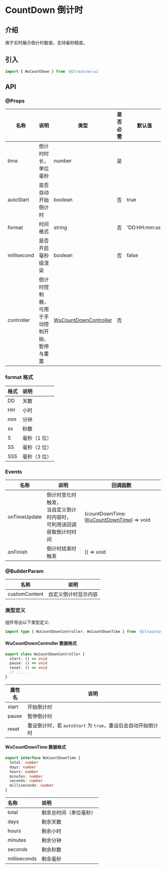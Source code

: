 # CountDown 倒计时

## 介绍

用于实时展示倒计时数值，支持毫秒精度。

## 引入

```typescript
import { WuCountDown } from '@itrain/wu-ui'
```

## API

### @Props

| 名称        | 说明                                             | 类型                                               | 是否必需 | 默认值        |
| ----------- | ------------------------------------------------ | -------------------------------------------------- | -------- | ------------- |
| time        | 倒计时时长，单位毫秒                             | number                                             | 是       |               |
| autoStart   | 是否自动开始倒计时                               | boolean                                            | 否       | true          |
| format      | 时间格式                                         | string                                             | 否       | 'DD:HH:mm:ss' |
| millisecond | 是否开启毫秒级渲染                               | boolean                                            | 否       | false         |
| controller  | 倒计时控制器，<br>可用于手动控制开始、暂停与重置 | [WuCountDownController](#wu-count-down-controller) | 否       | &nbsp;        |

### format 格式

| 格式 | 说明         |
| :--- | :----------- |
| DD   | 天数         |
| HH   | 小时         |
| mm   | 分钟         |
| ss   | 秒数         |
| S    | 毫秒（1 位） |
| SS   | 毫秒（2 位） |
| SSS  | 毫秒（3 位） |

### Events

| 名称         | 说明                                                         | 回调函数                                                     |
| ------------ | ------------------------------------------------------------ | ------------------------------------------------------------ |
| onTimeUpdate | 倒计时变化时触发，<br>当自定义倒计时内容时，<br>可利用该回调获取倒计时时间 | (countDownTime: [WuCountDownTime](#wu-count-down-time)) => void |
| onFinish     | 倒计时结束时触发                                             | () => void                                                   |

### @BuilderParam

| 名称          | 说明                 |
| ------------- | -------------------- |
| customContent | 自定义倒计时显示内容 |

### 类型定义

组件导出以下类型定义:

```typescript
import type { WuCountDownController, WuCountDownTime } from '@itrain/wu-ui'
```

#### WuCountDownController 数据格式

<div id="wu-count-down-controller"></div>

```typescript
export class WuCountDownController {
  start: () => void
  pause: () => void
  reset: () => void
  // ......
}
```

| 属性名 | 说明                                                         |
| ------ | ------------------------------------------------------------ |
| start  | 开始倒计时                                                   |
| pause  | 暂停倒计时                                                   |
| reset  | 重设倒计时，若 `autoStart` 为 `true`，重设后会自动开始倒计时 |

#### WuCountDownTime 数据格式

<div id="wu-count-down-time"></div>

```typescript
export interface WuCountDownTime {
  total: number
  days: number
  hours: number
  minutes: number
  seconds: number
  milliseconds: number
}
```

| 名称         | 说明                   |
| :----------- | :--------------------- |
| total        | 剩余总时间（单位毫秒） |
| days         | 剩余天数               |
| hours        | 剩余小时               |
| minutes      | 剩余分钟               |
| seconds      | 剩余秒数               |
| milliseconds | 剩余毫秒               |
